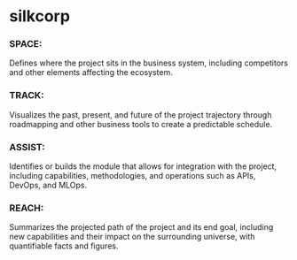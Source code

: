 # silkcorp


### **SPACE:**
Defines where the project sits in the business system, including competitors and other elements affecting the ecosystem.

### **TRACK:**
Visualizes the past, present, and future of the project trajectory through roadmapping and other business tools to create a predictable schedule.

### **ASSIST:**
Identifies or builds the module that allows for integration with the project, including capabilities, methodologies, and operations such as APIs, DevOps, and MLOps.

### **REACH:**
Summarizes the projected path of the project and its end goal, including new capabilities and their impact on the surrounding universe, with quantifiable facts and figures.
